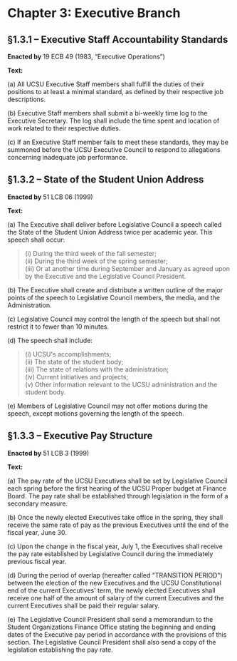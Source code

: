 # Chapter 3: Executive Branch

## §1.3.1 – Executive Staff Accountability Standards

**Enacted by** 19 ECB 49 (1983, “Executive Operations”)

**Text:**

(a) All UCSU Executive Staff members shall fulfill the duties of their positions to at least a minimal standard, as defined by their respective job descriptions.

(b) Executive Staff members shall submit a bi-weekly time log to the Executive Secretary. The log shall include the time spent and location of work related to their respective duties.

(c) If an Executive Staff member fails to meet these standards, they may be summoned before the UCSU Executive Council to respond to allegations concerning inadequate job performance.

## §1.3.2 – State of the Student Union Address

**Enacted by** 51 LCB 06 (1999)

**Text:**

(a) The Executive shall deliver before Legislative Council a speech called the State of the Student Union Address twice per academic year. This speech shall occur:
> (i) During the third week of the fall semester;  
> (ii) During the third week of the spring semester;  
> (iii) Or at another time during September and January as agreed upon by the Executive and the Legislative Council President.

(b) The Executive shall create and distribute a written outline of the major points of the speech to Legislative Council members, the media, and the Administration.

(c) Legislative Council may control the length of the speech but shall not restrict it to fewer than 10 minutes.

(d) The speech shall include:
> (i) UCSU's accomplishments;  
> (ii) The state of the student body;  
> (iii) The state of relations with the administration;  
> (iv) Current initiatives and projects;  
> (v) Other information relevant to the UCSU administration and the student body.

(e) Members of Legislative Council may not offer motions during the speech, except motions governing the length of the speech.

## §1.3.3 – Executive Pay Structure

**Enacted by** 51 LCB 3 (1999)

**Text:**

(a) The pay rate of the UCSU Executives shall be set by Legislative Council each spring before the first hearing of the UCSU Proper budget at Finance Board. The pay rate shall be established through legislation in the form of a secondary measure.

(b) Once the newly elected Executives take office in the spring, they shall receive the same rate of pay as the previous Executives until the end of the fiscal year, June 30.

(c) Upon the change in the fiscal year, July 1, the Executives shall receive the pay rate established by Legislative Council during the immediately previous fiscal year.

(d) During the period of overlap (hereafter called "TRANSITION PERIOD") between the election of the new Executives and the UCSU Constitutional end of the current Executives' term, the newly elected Executives shall receive one half of the amount of salary of the current Executives and the current Executives shall be paid their regular salary.

(e) The Legislative Council President shall send a memorandum to the Student Organizations Finance Office stating the beginning and ending dates of the Executive pay period in accordance with the provisions of this section. The Legislative Council President shall also send a copy of the legislation establishing the pay rate.
